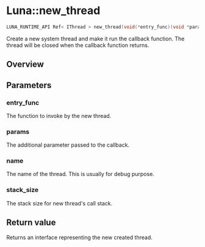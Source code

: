 # Luna::new_thread

```c++
LUNA_RUNTIME_API Ref< IThread > new_thread(void(*entry_func)(void *params), void *params, const c8 *name=nullptr, u32 stack_size=0)
```

Create a new system thread and make it run the callback function. The thread will be closed when the callback function returns. 

## Overview


## Parameters
### entry_func
The function to invoke by the new thread. 

### params
The additional parameter passed to the callback. 

### name
The name of the thread. This is usually for debug purpose. 

### stack_size
The stack size for new thread's call stack. 

## Return value
Returns an interface representing the new created thread. 


